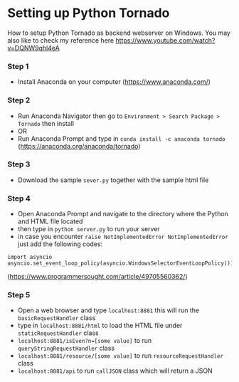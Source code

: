 # Setting up Python Tornado
How to setup Python Tornado as backend webserver on Windows. You may also like to check my reference here https://www.youtube.com/watch?v=DQNW9qhl4eA

### Step 1
- Install Anaconda on your computer (https://www.anaconda.com/)

### Step 2
- Run Anaconda Navigator then go to `Environment > Search Package > Tornado` then install
- OR
- Run Anaconda Prompt and type in `conda install -c anaconda tornado` (https://anaconda.org/anaconda/tornado)

### Step 3
- Download the sample `sever.py` together with the sample html file

### Step 4
- Open Anaconda Prompt and navigate to the directory where the Python and HTML file located
- then type in `python server.py` to run your server
- in case you encounter `raise NotImplementedError NotImplementedError` just add the following codes:
```
import asyncio
asyncio.set_event_loop_policy(asyncio.WindowsSelectorEventLoopPolicy())
```
(https://www.programmersought.com/article/49705560362/)

### Step 5
- Open a web browser and type `localhost:8881` this will run the `basicRequestHandler` class
- type in `localhost:8881/html` to load the HTML file under `staticRequestHandler` class
- `localhost:8881/isEven?n=[some value]` to run `queryStringRequestHandler` class
- `localhost:8881/resource/[some value]` to run `resourceRequestHandler` class
- `localhost:8881/api` to run `callJSON` class which will return a JSON

